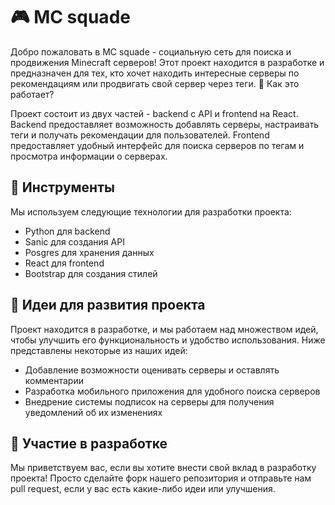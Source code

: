 # 🎮 MC squade

Добро пожаловать в MC squade - социальную сеть для поиска и продвижения Minecraft серверов! Этот проект находится в разработке и предназначен для тех, кто хочет находить интересные серверы по рекомендациям или продвигать свой сервер через теги.
🚀 Как это работает?

Проект состоит из двух частей - backend с API и frontend на React. Backend предоставляет возможность добавлять серверы, настраивать теги и получать рекомендации для пользователей. Frontend предоставляет удобный интерфейс для поиска серверов по тегам и просмотра информации о серверах.

## 🧰 Инструменты

Мы используем следующие технологии для разработки проекта:

 * Python для backend
 * Sanic для создания API
 * Posgres для хранения данных
 * React для frontend
 * Bootstrap для создания стилей

## 🤔 Идеи для развития проекта

Проект находится в разработке, и мы работаем над множеством идей, чтобы улучшить его функциональность и удобство использования. Ниже представлены некоторые из наших идей:

 * Добавление возможности оценивать серверы и оставлять комментарии
 * Разработка мобильного приложения для удобного поиска серверов
 * Внедрение системы подписок на серверы для получения уведомлений об их изменениях

## 📝 Участие в разработке

Мы приветствуем вас, если вы хотите внести свой вклад в разработку проекта! Просто сделайте форк нашего репозитория и отправьте нам pull request, если у вас есть какие-либо идеи или улучшения.

